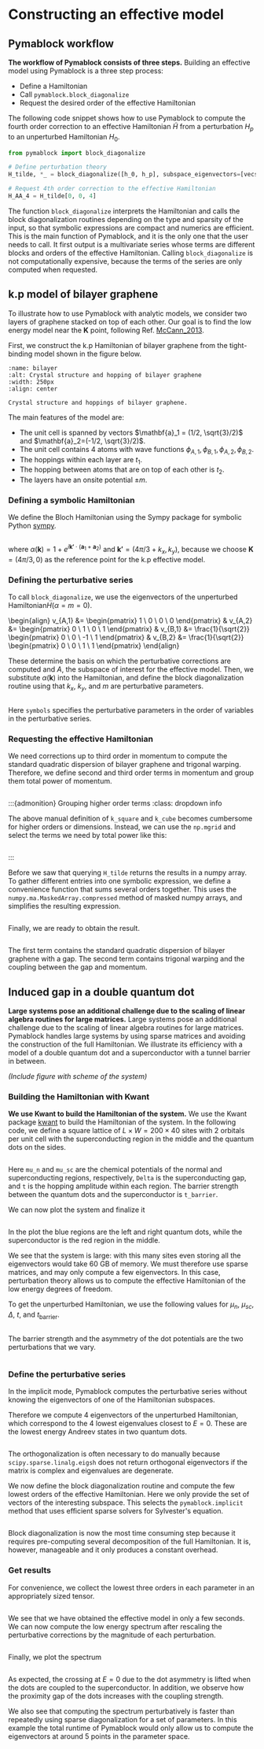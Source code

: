 # Constructing an effective model

## Pymablock workflow

**The workflow of Pymablock consists of three steps.**
Building an effective model using Pymablock is a three step process:

* Define a Hamiltonian
* Call `pymablock.block_diagonalize`
* Request the desired order of the effective Hamiltonian


The following code snippet shows how to use Pymablock to compute the fourth
order correction to an effective Hamiltonian $\tilde{H}$ from a perturbation
$H_p$ to an unperturbed Hamiltonian $H_0$.

```python
from pymablock import block_diagonalize

# Define perturbation theory
H_tilde, *_ = block_diagonalize([h_0, h_p], subspace_eigenvectors=[vecs_A, vecs_B])

# Request 4th order correction to the effective Hamiltonian
H_AA_4 = H_tilde[0, 0, 4]
```

<!-- **Depending on the input Hamiltonian, Pymablock uses specific routines to find
the effective model, so that symbolic expressions are compact and numerics are
efficient.** -->
The function `block_diagonalize` interprets the Hamiltonian and calls the block
diagonalization routines depending on the type and sparsity of the input, so
that symbolic expressions are compact and numerics are efficient.
This is the main function of Pymablock, and it is the only one that the user
needs to call.
It first output is a multivariate series whose terms are different blocks and
orders of the effective Hamiltonian.
Calling `block_diagonalize` is not computationally expensive, because the
terms of the series are only computed when requested.

## k.p model of bilayer graphene

<!-- **We use bilayer graphene to illustrate how to use Pymablock with analytic models.** -->
To illustrate how to use Pymablock with analytic models, we consider two layers
of graphene stacked on top of each other.
Our goal is to find the low energy model near the $\mathbf{K}$ point, following Ref.
[McCann_2013](doi:10.1088/0034-4885/76/5/056503).

First, we construct the k.p Hamiltonian of bilayer graphene from the
tight-binding model shown in the figure below.

```{figure} figures/bilayer.svg
:name: bilayer
:alt: Crystal structure and hopping of bilayer graphene
:width: 250px
:align: center

Crystal structure and hoppings of bilayer graphene.
```

The main features of the model are:

* The unit cell is spanned by vectors $\mathbf{a}_1 = (1/2, \sqrt{3}/2)$ and $\mathbf{a}_2=(-1/2, \sqrt{3}/2)$.
* The unit cell contains 4 atoms with wave functions $\phi_{A,1}, \phi_{B,1}, \phi_{A,2}, \phi_{B,2}$.
* The hoppings within each layer are $t_1$.
* The hopping between atoms that are on top of each other is $t_2$.
* The layers have an onsite potential $\pm m$.

### Defining a symbolic Hamiltonian

We define the Bloch Hamiltonian using the Sympy package for symbolic Python
[sympy](10.7717/peerj-cs.103).

```{embed} # cell-1-finding_effective_model
```

where $\alpha(\mathbf{k}) = 1 + e^{i \mathbf{k'} \cdot (\mathbf{a}_1 +
\mathbf{a}_2)}$ and $\mathbf{k'} = (4\pi/3 + k_x, k_y)$, because we choose
$\mathbf{K}=(4\pi/3, 0)$ as the reference point for the k.p effective model.

### Defining the perturbative series

<!-- **We define the perturbative series** -->
To call `block_diagonalize`, we use the eigenvectors of the unperturbed
Hamiltonian$H(\alpha = m = 0)$.

\begin{align}
v_{A,1} &= \begin{pmatrix} 1 \\ 0 \\ 0 \\ 0 \end{pmatrix} &
v_{A,2} &= \begin{pmatrix} 0 \\ 1 \\ 0 \\ 1 \end{pmatrix} &
v_{B,1} &= \frac{1}{\sqrt{2}} \begin{pmatrix} 0 \\ 0 \\ -1 \\ 1 \end{pmatrix} &
v_{B,2} &= \frac{1}{\sqrt{2}} \begin{pmatrix} 0 \\ 0 \\ 1 \\ 1 \end{pmatrix}
\end{align}

These determine the basis on which the perturbative corrections are computed
and $A$, the subspace of interest for the effective model.
Then, we substitute $\alpha(\mathbf{k})$ into the Hamiltonian, and define the
block diagonalization routine using that $k_x$, $k_y$, and $m$ are perturbative
parameters.

```{embed} # cell-4-finding_effective_model
```

Here `symbols` specifies the perturbative parameters in the order of variables
in the perturbative series.

### Requesting the effective Hamiltonian

We need corrections up to third order in momentum to compute the standard
quadratic dispersion of bilayer graphene and trigonal warping.
Therefore, we define second and third order terms in momentum and group them
total power of momentum.

```{embed} # cell-6-finding_effective_model
```

:::{admonition} Grouping higher order terms
:class: dropdown info

The above manual definition of `k_square` and `k_cube` becomes cumbersome for
higher orders or dimensions.
Instead, we can use the `np.mgrid` and select the terms we need by total power
like this:

```{embed} # cell-7-finding_effective_model
```

:::

Before we saw that querying `H_tilde` returns the results in a numpy array.
To gather different entries into one symbolic expression, we define a
convenience function that sums several orders together.
This uses the `numpy.ma.MaskedArray.compressed` method of masked numpy arrays,
and simplifies the resulting expression.

```{embed} # cell-8-finding_effective_model
```

Finally, we are ready to obtain the result.

```{embed} # cell-9-finding_effective_model
```

The first term contains the standard quadratic dispersion of bilayer graphene with a gap.
The second term contains trigonal warping and the coupling between the gap and momentum.

## Induced gap in a double quantum dot

**Large systems pose an additional challenge due to the scaling of linear algebra routines for large matrices.**
Large systems pose an additional challenge due to the scaling of linear algebra
routines for large matrices.
Pymablock handles large systems by using sparse matrices and avoiding the
construction of the full Hamiltonian.
We illustrate its efficiency with a model of a double quantum dot and a
superconductor with a tunnel barrier in between.

_(Include figure with scheme of the system)_

### Building the Hamiltonian with Kwant

**We use Kwant to build the Hamiltonian of the system.**
We use the Kwant package [kwant](doi:10.1088/1367-2630/16/6/063065) to build
the Hamiltonian of the system.
In the following code, we define a square lattice of $L \times W = 200 \times
40$ sites with $2$ orbitals per unit cell with the superconducting region in
the middle and the quantum dots on the sides.

```{embed} # cell-10-finding_effective_model
```

Here `mu_n` and `mu_sc` are the chemical potentials of the normal and
superconducting regions, respectively, `Delta` is the superconducting gap, and
`t` is the hopping amplitude within each region.
The barrier strength between the quantum dots and the superconductor is `t_barrier`.

We can now plot the system and finalize it

```{embed} # cell-11-finding_effective_model
```

In the plot the blue regions are the left and right quantum dots, while the
superconductor is the red region in the middle.

We see that the system is large: with this many sites even storing all the
eigenvectors would take 60 GB of memory.
We must therefore use sparse matrices, and may only compute a few eigenvectors.
In this case, perturbation theory allows us to compute the effective
Hamiltonian of the low energy degrees of freedom.

To get the unperturbed Hamiltonian, we use the following values for $\mu_n$,
$\mu_{sc}$, $\Delta$, $t$, and $t_{\text{barrier}}$.

```{embed} # cell-12-finding_effective_model
```

The barrier strength and the asymmetry of the dot potentials are the two
perturbations that we vary.

```{embed} # cell-13-finding_effective_model
```

### Define the perturbative series

In the implicit mode, Pymablock computes the perturbative series without
knowing the eigenvectors of one of the Hamiltonian subspaces.

Therefore we compute 4 eigenvectors of the unperturbed Hamiltonian, which
correspond to the 4 lowest eigenvalues closest to $E=0$.
These are the lowest energy Andreev states in two quantum dots.

```{embed} # cell-14-finding_effective_model
```

The orthogonalization is often necessary to do manually because
`scipy.sparse.linalg.eigsh` does not return orthogonal eigenvectors if the
matrix is complex and eigenvalues are degenerate.

We now define the block diagonalization routine and compute the few lowest
orders of the effective Hamiltonian.
Here we only provide the set of vectors of the interesting subspace.
This selects the `pymablock.implicit` method that uses efficient sparse
solvers for Sylvester's equation.

```{embed} # cell-15-finding_effective_model
```

Block diagonalization is now the most time consuming step because it requires
pre-computing several decomposition of the full Hamiltonian.
It is, however, manageable and it only produces a constant overhead.

### Get results

For convenience, we collect the lowest three orders in each parameter in an
appropriately sized tensor.

```{embed} # cell-16-finding_effective_model
```

We see that we have obtained the effective model in only a few seconds.
We can now compute the low energy spectrum after rescaling the perturbative
corrections by the magnitude of each perturbation.

```{embed} # cell-17-finding_effective_model
```

Finally, we plot the spectrum

```{embed} # cell-18-finding_effective_model
```

As expected, the crossing at $E=0$ due to the dot asymmetry is lifted when the
dots are coupled to the superconductor. In addition, we observe how the
proximity gap of the dots increases with the coupling strength.

We also see that computing the spectrum perturbatively is faster than
repeatedly using sparse diagonalization for a set of parameters.
In this example the total runtime of Pymablock would only allow us to compute
the  eigenvectors at around 5 points in the parameter space.
